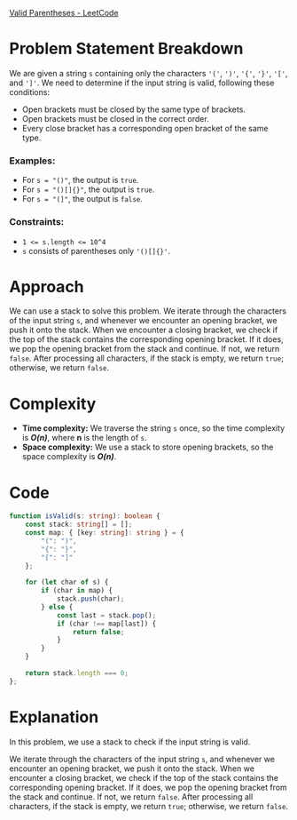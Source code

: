 [Valid Parentheses - LeetCode](https://leetcode.com/problems/valid-parentheses/submissions/1247312442/)

# Problem Statement Breakdown
We are given a string `s` containing only the characters `'('`, `')'`, `'{'`, `'}'`, `'['`, and `']'`. We need to determine if the input string is valid, following these conditions:
- Open brackets must be closed by the same type of brackets.
- Open brackets must be closed in the correct order.
- Every close bracket has a corresponding open bracket of the same type.

### Examples:
- For `s = "()"`, the output is `true`.
- For `s = "()[]{}"`, the output is `true`.
- For `s = "(]"`, the output is `false`.

### Constraints:
- `1 <= s.length <= 10^4`
- `s` consists of parentheses only `'()[]{}'`.

# Approach
We can use a stack to solve this problem. We iterate through the characters of the input string `s`, and whenever we encounter an opening bracket, we push it onto the stack. When we encounter a closing bracket, we check if the top of the stack contains the corresponding opening bracket. If it does, we pop the opening bracket from the stack and continue. If not, we return `false`. After processing all characters, if the stack is empty, we return `true`; otherwise, we return `false`.

# Complexity
- **Time complexity:** We traverse the string `s` once, so the time complexity is ***O(n)***, where **n** is the length of `s`.
- **Space complexity:** We use a stack to store opening brackets, so the space complexity is ***O(n)***. 

# Code

```typescript
function isValid(s: string): boolean {
    const stack: string[] = [];
    const map: { [key: string]: string } = {
        "(": ")",
        "{": "}",
        "[": "]"
    };
    
    for (let char of s) {
        if (char in map) {
            stack.push(char);
        } else {
            const last = stack.pop();
            if (char !== map[last]) {
                return false;
            }
        }
    }
    
    return stack.length === 0;
};

```

# Explanation
In this problem, we use a stack to check if the input string is valid.

We iterate through the characters of the input string `s`, and whenever we encounter an opening bracket, we push it onto the stack. When we encounter a closing bracket, we check if the top of the stack contains the corresponding opening bracket. If it does, we pop the opening bracket from the stack and continue. If not, we return `false`. After processing all characters, if the stack is empty, we return `true`; otherwise, we return `false`.